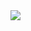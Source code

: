 <a href="https://github.com/devxb/gitanimals" align="center" style="width:100%">
  <img src="https://render.gitanimals.org/farms/{Jang99u}"/>
</a>
